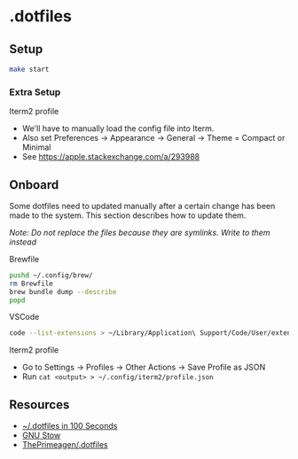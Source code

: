 # .dotfiles

## Setup

```sh 
make start
```

### Extra Setup

Iterm2 profile

- We'll have to manually load the config file into Iterm.
- Also set Preferences -> Appearance -> General -> Theme = Compact or Minimal
- See https://apple.stackexchange.com/a/293988

## Onboard

Some dotfiles need to updated manually after a certain change has been made to the system. This section describes how to update them.

_Note: Do not replace the files because they are symlinks. Write to them instead_

Brewfile

```sh
pushd ~/.config/brew/
rm Brewfile
brew bundle dump --describe
popd
```

VSCode

```sh 
code --list-extensions > ~/Library/Application\ Support/Code/User/extensions.txt
```

Iterm2 profile

- Go to Settings -> Profiles -> Other Actions -> Save Profile as JSON
- Run `cat <output> > ~/.config/iterm2/profile.json`

## Resources

- [~/.dotfiles in 100 Seconds](https://www.youtube.com/watch?v=r_MpUP6aKiQ)
- [GNU Stow](https://www.gnu.org/software/stow/manual/stow.html)
- [ThePrimeagen/.dotfiles](https://github.com/ThePrimeagen/.dotfiles)

